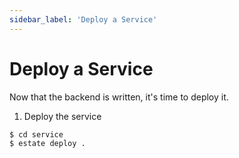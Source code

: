 ```yaml
---
sidebar_label: 'Deploy a Service'
---
```


# Deploy a Service

Now that the backend is written, it's time to deploy it.

1. Deploy the service

```bash
$ cd service
$ estate deploy .
```
